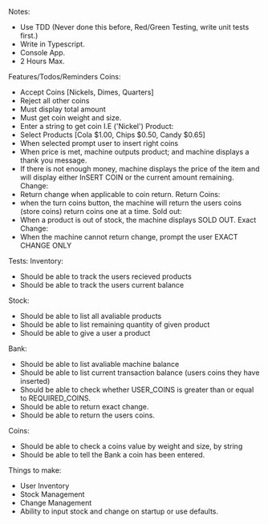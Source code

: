 Notes:
- Use TDD (Never done this before, Red/Green Testing, write unit tests first.)
- Write in Typescript.
- Console App.
- 2 Hours Max.

Features/Todos/Reminders
  Coins:
  - Accept Coins [Nickels, Dimes, Quarters]
  - Reject all other coins
  - Must display total amount
  - Must get coin weight and size.
  - Enter a string to get coin I.E ('Nickel')
  Product:
  - Select Products [Cola $1.00, Chips $0.50, Candy $0.65]
  - When selected prompt user to insert right coins
  - When price is met, machine outputs product; and machine displays a thank you message.
  - If there is not enough money, machine displays the price of the item and will display either InSERT COIN or the current amount remaining.
  Change:
  - Return change when applicable to coin return.
  Return Coins:
  - when the turn coins button, the machine will return the users coins (store coins) return coins one at a time.
  Sold out:
  - When a product is out of stock, the machine displays SOLD OUT.
  Exact Change:
  - When the machine cannot return change, prompt the user EXACT CHANGE ONLY

Tests:
  Inventory:
  - Should be able to track the users recieved products
  - Should be able to track the users current balance

  Stock:
  - Should be able to list all avaliable products
  - Should be able to list remaining quantity of given product
  - Should be able to give a user a product

  Bank:
  - Should be able to list avaliable machine balance
  - Should be able to list current transaction balance (users coins they have inserted)
  - Should be able to check whether USER_COINS is greater than or equal to REQUIRED_COINS.
  - Should be able to return exact change.
  - Should be able to return the users coins.

  Coins:
  - Should be able to check a coins value by weight and size, by string
  - Should be able to tell the Bank a coin has been entered.


Things to make:
- User Inventory
- Stock Management
- Change Management
- Ability to input stock and change on startup or use defaults.
